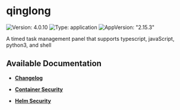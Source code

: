 # qinglong

![Version: 4.0.10](https://img.shields.io/badge/Version-4.0.10-informational?style=flat-square) ![Type: application](https://img.shields.io/badge/Type-application-informational?style=flat-square) ![AppVersion: "2.15.3"](https://img.shields.io/badge/AppVersion-"2.15.3"-informational?style=flat-square)

A timed task management panel that supports typescript, javaScript, python3, and shell

## Available Documentation

- [**Changelog**](CHANGELOG)

- [**Container Security**](container-security)

- [**Helm Security**](helm-security)

